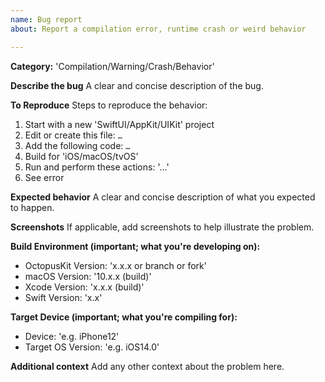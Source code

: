 ```yaml
---
name: Bug report
about: Report a compilation error, runtime crash or weird behavior

---
```


**Category:** 'Compilation/Warning/Crash/Behavior'

**Describe the bug**
A clear and concise description of the bug.

**To Reproduce**
Steps to reproduce the behavior:
1. Start with a new 'SwiftUI/AppKit/UIKit' project
2. Edit or create this file: `…`
3. Add the following code: `…`
4. Build for 'iOS/macOS/tvOS'
5. Run and perform these actions: '…'
6. See error

**Expected behavior**
A clear and concise description of what you expected to happen.

**Screenshots**
If applicable, add screenshots to help illustrate the problem.

**Build Environment (important; what you're developing on):**
 - OctopusKit Version: 'x.x.x or branch or fork'
 - macOS Version: '10.x.x (build)'
 - Xcode Version: 'x.x.x (build)'
 - Swift Version: 'x.x'
 
**Target Device (important; what you're compiling for):**
 - Device: 'e.g. iPhone12'
 - Target OS Version: 'e.g. iOS14.0'

**Additional context**
Add any other context about the problem here.
